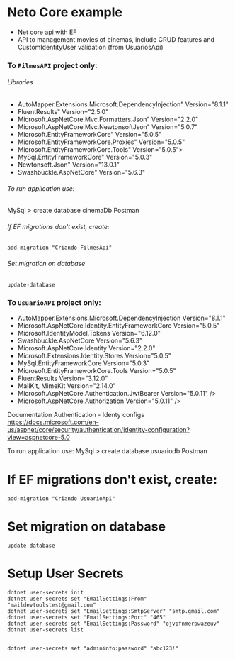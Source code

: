 # Neto Core example
* Net core api with EF
* API to management movies of cinemas, include CRUD features and CustomIdentityUser validation (from UsuariosApi)   

### To `FilmesAPI` project only:

###### Libraries
* AutoMapper.Extensions.Microsoft.DependencyInjection" Version="8.1.1"
* FluentResults" Version="2.5.0"
* Microsoft.AspNetCore.Mvc.Formatters.Json" Version="2.2.0"
* Microsoft.AspNetCore.Mvc.NewtonsoftJson" Version="5.0.7"
* Microsoft.EntityFrameworkCore" Version="5.0.5"
* Microsoft.EntityFrameworkCore.Proxies" Version="5.0.5"
* Microsoft.EntityFrameworkCore.Tools" Version="5.0.5">  
* MySql.EntityFrameworkCore" Version="5.0.3"
* Newtonsoft.Json" Version="13.0.1"
* Swashbuckle.AspNetCore" Version="5.6.3"

###### To run application use:
MySql > create database cinemaDb
Postman 

###### If EF migrations don't exist, create:
```
add-migration "Criando FilmesApi"
```

###### Set migration on database
```
update-database
```


### To `UsuarioAPI` project only:
* AutoMapper.Extensions.Microsoft.DependencyInjection Version="8.1.1"
* Microsoft.AspNetCore.Identity.EntityFrameworkCore Version="5.0.5"
* Microsoft.IdentityModel.Tokens Version="6.12.0"
* Swashbuckle.AspNetCore Version="5.6.3"
* Microsoft.AspNetCore.Identity Version="2.2.0"
* Microsoft.Extensions.Identity.Stores Version="5.0.5"
* MySql.EntityFrameworkCore Version="5.0.3"
* Microsoft.EntityFrameworkCore.Tools Version="5.0.5"
* FluentResults Version="3.12.0"
* MailKit, MimeKit Version="2.14.0"	
* Microsoft.AspNetCore.Authentication.JwtBearer Version="5.0.11" />
* Microsoft.AspNetCore.Authorization Version="5.0.11" />

Documentation Authentication - Identy configs
https://docs.microsoft.com/en-us/aspnet/core/security/authentication/identity-configuration?view=aspnetcore-5.0

To run application use:
MySql > create database usuariodb
Postman 

# If EF migrations don't exist, create:
```
add-migration "Criando UsuarioApi"
```

# Set migration on database
```
update-database
```

# Setup User Secrets
```
dotnet user-secrets init
dotnet user-secrets set "EmailSettings:From" "maildevtoolstest@gmail.com"
dotnet user-secrets set "EmailSettings:SmtpServer" "smtp.gmail.com"
dotnet user-secrets set "EmailSettings:Port" "465"
dotnet user-secrets set "EmailSettings:Password" "ojvpfnmerpwazeuv"
dotnet user-secrets list


dotnet user-secrets set "admininfo:password" "abc123!"
```